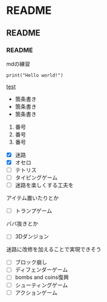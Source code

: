 # README
## README
### README

mdの練習

```
print("Hello world!")
```

[test](./first.py)

* 箇条書き
* 箇条書き
* 箇条書き

1. 番号
1. 番号
1. 番号

- [x] 迷路
- [x] オセロ
- [ ] テトリス
- [ ] タイピングゲーム
- [ ] 迷路を楽しくする工夫を

アイテム置いたりとか
- [ ] トランプゲーム

ババ抜きとか
- [ ] 3Dダンジョン

迷路に改修を加えることで実現できそう
- [ ] ブロック崩し
- [ ] ディフェンダーゲーム
- [ ] bombs and coins復興
- [ ] シューティングゲーム
- [ ] アクションゲーム
